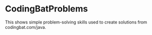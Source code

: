 # CodingBatProblems
This shows simple problem-solving skills used to create solutions from codingbat.com/java.
